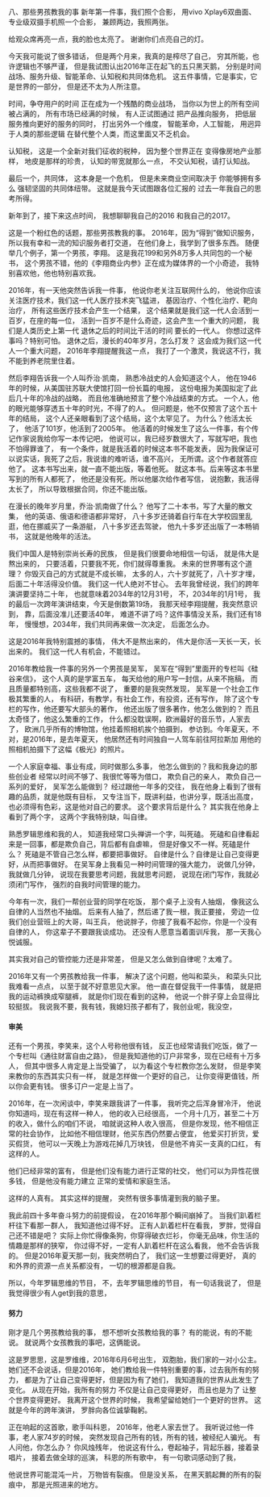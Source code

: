 八、那些男孩教我的事
新年第一件事，我们照个合影，
用vivo  Xplay6双曲面、专业级双摄手机照一个合影，
兼顾两边，我照两张。

给观众席再亮一点，我的脸也太亮了。
谢谢你们点亮自己的灯。

今天我可能说了很多错话，
但是两个月来，我真的是榨尽了自己，
穷其所能，也许逻辑也不够严谨，
但是我试图认出2016年正在起飞的五只黑天鹅，
分别是时间战场、服务升级、智能革命、认知税和共同体危机。
这五件事情，它是事实，它是世界的一部分，
但是还不太为人所注意。

时间，争夺用户的时间
正在成为一个残酷的商业战场，
当你以为世上的所有空间被占满的，
所有市场已经满的时候，
有人正试图通过
把产品推向服务，
把低层服务推向更好的服务的同时，
打出另外一个维度，
智能革命，人工智能，
用迥异于人类的那些逻辑
在替代整个人类，而这里面又不乏机会。

认知税，
这是一个全新对我们征收的税种，
因为整个世界正在
变得像房地产业那样，
地皮是那样的珍贵，
认知的带宽就那么一点，
不交认知税，请打认知战。

最后一个，共同体，
这本身是一个危机，
但是未来商业空间取决于
你能够拥有多么
强韧坚固的共同体纽带。
这就是我今天试图跟各位汇报的
过去一年我自己的思考所得。

新年到了，接下来这点时间，
我想聊聊我自己的2016
和我自己的2017。

这是一个粉红色的话题，那些男孩教我的事。
2016年，因为“得到”做知识服务，
所以我有幸和一流的知识服务者打交道，
在他们身上，我学到了很多东西。
随便举几个例子，第一个男孩，李翔。
这是我花199和另外8万多人共同包的一个秘书，
这个男孩不错，他的《李翔商业内参》正在成为媒体界的一个小奇迹，
我特别喜欢他，他也特别喜欢我。

2016年，有一天他突然告诉我一件事，
他说你老关注互联网什么的，
他说你应该关注医疗技术，我们这一代人医疗技术突飞猛进，
基因治疗、个性化治疗、靶向治疗，
所有这些医疗技术会产生一个结果，
这个结果就是我们这一代人会活到一百岁，在座的每一位，
活到一百岁不是什么奇迹，这会产生一个重大的问题，
我们是人类历史上第一代
退休之后的时间比干活的时间
要长的一代人。
你想过这件事吗？特别可怕。
退休之后，漫长的40年岁月，怎么打发？
这会成为我们这一代人一个重大问题，
2016年李翔提醒我这一点，
我打了一个激灵，我说这不行，我不能到养老院里住着。

然后李翔告诉我一个人叫乔治·凯南，
熟悉冷战史的人会知道这个人，
他在1946年的时候，从美国驻苏联大使馆打回一份长篇的电报，
这份电报为美国拟定了此后几十年的冷战的战略，
而且他准确地预言了整个冷战结束的方式。
一个人，他的眼光能够穿透五十年的时光，不得了的人。
但问题是，他不仅预言了这个五十年的结局，
这个人还亲眼看到了这个结局，这个太罕见了。
为什么？他活太长了，
他活了101岁，他活到了2005年。
他活着的时候发生了这么一件事，有个传记作家说我给你写一本传记吧，
他说可以，我已经岁数很大了，写就写吧，我也不怕得罪谁了，
有一个条件，就是我活着的时候这本书不能发表，
因为我保证可以说实话，我死了之后，我说谁的难听话，谁不高兴，
无所谓。这个作者就答应他了。
这本书写出来，就一直不能出版，等着他死。
就这本书。后来等这本书里写到的所有人都死了，
他还是没有死。所以他屡次给作者写信，
说抱歉，我活得太长了，
所以导致根据合同，你还不能出版。

在漫长的晚年岁月里，乔治·凯南做了什么？
他写了二十本书，写了大量的散文集，
他的英语、俄语和德语都非常好，
八十多岁还骑着自行车在大学校园里乱逛，他在挪威买了一条游艇，
八十多岁还去驾驶，
他九十多岁还出版了一本畅销书，
这就是他晚年的活法。

我们中国人是特别崇尚长寿的民族，
但是我们很要命地相信一句话，
就是伟大是熬出来的，
只要活着，只要我不死，你们就得尊重我。
未来的世界哪有这个道理？
你毁灭自己的方式就是不成长嘛，
太多的人，六十岁就死了，八十岁才埋，
后面二十年活得没价值。
我们这一代人绝对不甘心。
去年我曾经说，我们的跨年演讲要坚持二十年，
也就意味着2034年的12月31号，
不，2034年的1月1号，
我的最后一次跨年演讲结束，今天是倒数第19场，
我那天经李翔提醒，我突然意识到，
靠，后面没准儿还要活40年，
难道不讲了吗？这件事情没关系，我们还有18年，
慢慢想，2034年，我们共同再来做一次决定，
后面怎么办。

这是2016年我特别震撼的事情，
伟大不是熬出来的，
伟大是你活一天长一天，长出来的。
我们这一代人有机会，不能错过。

2016年教给我一件事的另外一个男孩是吴军，
吴军在“得到”里面开的专栏叫《硅谷来信》，
这个人真的是学富五车，
每天给他的用户写一封信，从来不拖稿，
而且质量都特别高，这些我都不说了，
重要的是我突然发现，
吴军是一个社会工作极其繁重的人，
有科研，有教学，有社会工作，有投资，还有写作，
除了这个专栏的写作，他还要写大部头的著作，
他还出版了很多著作，他怎么做到的？
而且太奇怪了，他这么繁重的工作，
什么都没耽误啊，欧洲最好的音乐节，人家去了，
欧洲几乎所有的博物馆，他挂着照相机挨个拍摄到，
参访到。今年夏天，不对，是2016年，是去年夏天，
他居然还有时间独自一人驾车前往阿拉斯加
用他的照相机拍摄下了这幅《极光》的照片。

一个人家庭幸福、事业有成，同时做那么多事，
他怎么做到的？我和我身边的那些创业者
经常以时间不够了、我很忙等等为借口，
欺负自己的亲人，
欺负自己一系列的爱好，
吴军怎么能做到？
经过跟他一年多的交往，
我在他身上看到了很有趣的品质，就是他既有目标，
又专注当下，既讲利益，也讲分享，既活出高度，
也必须得有色彩，这是他对自己的要求。
这个要求背后是什么？
其实我在他身上看到了两个字，
这两个字我特别缺，叫自律。

熟悉罗辑思维和我的人，
知道我经常口头禅讲一个字，叫死磕。
死磕和自律看起来是一回事，都是欺负自己，背后都有自虐嘛，
但是好像又不一样。死磕是什么？
死磕是不管自己怎么样，都要把事做好。
自律是什么？自律是让自己变得更好，从而把事做好。
在吴军身上我看见一种时间管理的强大能力，
说做几分钟，我就做几分钟，
说现在我要思考问题，我就思考问题，
说现在闭门写作，我就必须闭门写作，
强烈的自我时间管理的能力。

今年有一次，我们一帮创业营的同学在吃饭，
那个桌子上没有人抽烟，
像我这么自律的人当然也不抽烟。
后来有人抽了，然后递了我一根，我正要接，
旁边一位我们创业营班上的大哥，叫王兵，
他说胖子，你接了我看不起你，你是一个没有自律的人，
你这辈子不要跟我谈成功。
还没有人愿意当着面训斥我，
那一天我心悦诚服。

其实我对自己的管控能力还是非常差，
但是又怎么做到自律呢？太难了。

2016年又有一个男孩教给我一件事，
解决了这个问题，他叫和菜头，
和菜头只比我难看一点点，
以至于就不好意思见大家。
他一直在督促我干一件事情，
就是把我的运动裤换成窄腿裤，
就是你们现在看到的这种，
他说一个胖子穿上会显得比较挺拔。
我说我不要，我有钱，我媳妇孩子都有了，我创业呢，我没空，

#### 审美


还有一个男孩，李笑来，这个人号称他很有钱，
反正也经常请我们吃饭，做了一个专栏叫《通往财富自由之路》，
但是我知道他的订户非常多，现在已经有十万多人，
但其中很多人肯定是上当受骗了，
以为看这个专栏教你怎么发财，
但是李笑来教你的东西其实只有一样，
就是怎样做一个更好的自己，
让你变得更值钱，所以你会更有钱。
很多订户一定是上当了。

2016年，在一次闲谈中，李笑来跟我讲了一件事，
我听完之后浑身冒冷汗，
他说你知道吗，现在有这样一种人，
他的收入已经很高，
一个月十几万，甚至二十万的收入，做什么的咱们不说，
咱就说这种人收入很高，
但是你发现，他不相信正常的社会协作，
比如他不相信理财，他买东西仍然要占便宜，
他爱买打折货，爱买假货，
他可以一天晚上为游戏花掉几万块钱，
但是他不肯买一支真的口红，
有这样的人。

他们已经非常的富有，
但是他们没有能力进行正常的社交，
他们可以为异性花很多钱，
但是他没有能力建立
正常的爱情和家庭生活。

这样的人真有。
其实这样的提醒，
突然有很多事情灌到我的脑子里。

我此前四十多年奋斗努力的前提假设，
在2016年那个瞬间崩掉了。
当我们趴着栏杆往下看那一群人，
我知道他过得不好。
正有人趴着栏杆在看我，
罗胖，觉得自己还不错是吧？
实际上你忙得像条狗，你穿得破衣烂衫，
你毫无品味，你生活的情趣是那样的狭窄，
你过得不好，一定有人趴着栏杆在这么看我，
他不会告诉我的。
但是2016年夏天那一刻，我突然明白了，
我们这一生想要过得更好，
真的和外界的资源一点关系都没有，
一切的根源都是自我。

所以，今年罗辑思维的节目，
不，去年罗辑思维的节目，
有一句话我说了，
但是我觉得很少有人get到我的意思，

#### 努力

刚才是几个男孩教给我的事，
想不想听女孩教给我的事？
有的能说，有的不能说。
就说两个女孩教我的事吧，这俩能说。

这是罗思思，这是罗维维，2016年6月6号出生，
双胞胎，我们家的一对小公主。
她们还不会说话，但是2016年，
她们教给我一件特别重要的事，过去我所有的努力，
都是为了让自己变得更好，但是因为有了她们，
我知道我的世界从此发生了变化。
从现在开始，我所有的努力
不仅是让自己变得更好，
而且也是为了
让整个世界变得更好。
我离开这个世界的时候，
我希望留给她们一个更好的世界。
这就是今年的跨年演讲，
罗胖向各位诚挚鞠躬。

正在响起的这首歌，歌手叫科恩，
2016年，他老人家去世了。
我听说过他一件事，老人家74岁的时候，
突然发现自己所有的钱，所有的钱，被经纪人骗光。
有人问他，你怎么办？
你风烛残年，
他说这有什么，卷起袖子，背起乐器，接着录唱片，
接着去做全球的巡演，
科恩的所有歌中，
有一句歌词感动到了我，

他说世界可能混沌一片，
万物皆有裂痕。
但是没关系，
在黑天鹅起舞的所有的裂痕中，
那是光照进来的地方。